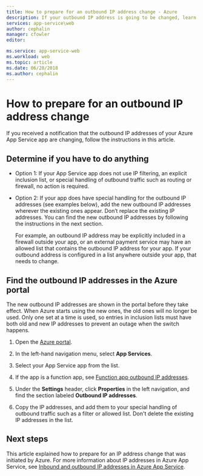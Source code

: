 ```yaml
---
title: How to prepare for an outbound IP address change - Azure
description: If your outbound IP address is going to be changed, learn what to do so that your app continues to work after the change.
services: app-service\web
author: cephalin
manager: cfowler
editor: 

ms.service: app-service-web
ms.workload: web
ms.topic: article
ms.date: 06/28/2018
ms.author: cephalin
---
```


# How to prepare for an outbound IP address change

If you received a notification that the outbound IP addresses of your Azure App Service app are changing, follow the instructions in this article.

## Determine if you have to do anything

* Option 1: If your App Service app does not use IP filtering, an explicit inclusion list, or special handling of outbound traffic such as routing or firewall, no action is required.

* Option 2: If your app does have special handling for the outbound IP addresses (see examples below), add the new outbound IP addresses wherever the existing ones appear. Don’t replace the existing IP addresses. You can find the new outbound IP addresses by following the instructions in the next section.

  For example, an outbound IP address may be explicitly included in a firewall outside your app, or an external payment service may have an allowed list that contains the outbound IP address for your app. If your outbound address is configured in a list anywhere outside your app, that needs to change.

## Find the outbound IP addresses in the Azure portal

The new outbound IP addresses are shown in the portal before they take effect. When Azure starts using the new ones, the old ones will no longer be used. Only one set at a time is used, so entries in inclusion lists must have both old and new IP addresses to prevent an outage when the switch happens. 

1.	Open the [Azure portal](https://portal.azure.com).

2.	In the left-hand navigation menu, select **App Services**.

3.	Select your App Service app from the list.

4.  If the app is a function app, see [Function app outbound IP addresses](../azure-functions/ip-addresses.md#find-outbound-ip-addresses).

4.	Under the **Settings** header, click **Properties** in the left navigation, and find the section labeled **Outbound IP addresses**.

5. Copy the IP addresses, and add them to your special handling of outbound traffic such as a filter or allowed list. Don't delete the existing IP addresses in the list.

## Next steps

This article explained how to prepare for an IP address change that was initiated by Azure. For more information about IP addresses in Azure App Service, see [Inbound and outbound IP addresses in Azure App Service](app-service-ip-addresses.md).
